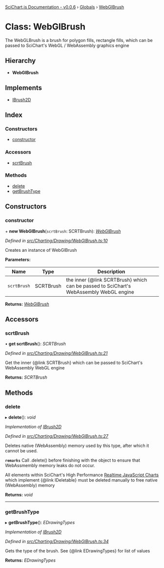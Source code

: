 [SciChart.js Documentation - v0.0.6](../README.md) › [Globals](../globals.md) › [WebGlBrush](webglbrush.md)

# Class: WebGlBrush

The WebGLBrush is a brush for polygon fills, rectangle fills, which can be passed to SciChart's WebGL / WebAssembly graphics engine

## Hierarchy

* **WebGlBrush**

## Implements

* [IBrush2D](../interfaces/ibrush2d.md)

## Index

### Constructors

* [constructor](webglbrush.md#constructor)

### Accessors

* [scrtBrush](webglbrush.md#scrtbrush)

### Methods

* [delete](webglbrush.md#delete)
* [getBrushType](webglbrush.md#getbrushtype)

## Constructors

###  constructor

\+ **new WebGlBrush**(`scrtBrush`: SCRTBrush): *[WebGlBrush](webglbrush.md)*

*Defined in [src/Charting/Drawing/WebGlBrush.ts:10](https://github.com/ABTSoftware/SciChart.Dev/blob/46671d21ce/Web/src/SciChart/src/Charting/Drawing/WebGlBrush.ts#L10)*

Creates an instance of WebGlBrush

**Parameters:**

Name | Type | Description |
------ | ------ | ------ |
`scrtBrush` | SCRTBrush | the inner {@link SCRTBrush} which can be passed to SciChart's WebAssembly WebGL engine  |

**Returns:** *[WebGlBrush](webglbrush.md)*

## Accessors

###  scrtBrush

• **get scrtBrush**(): *SCRTBrush*

*Defined in [src/Charting/Drawing/WebGlBrush.ts:21](https://github.com/ABTSoftware/SciChart.Dev/blob/46671d21ce/Web/src/SciChart/src/Charting/Drawing/WebGlBrush.ts#L21)*

Get the inner {@link SCRTBrush} which can be passed to SciChart's WebAssembly WebGL engine

**Returns:** *SCRTBrush*

## Methods

###  delete

▸ **delete**(): *void*

*Implementation of [IBrush2D](../interfaces/ibrush2d.md)*

*Defined in [src/Charting/Drawing/WebGlBrush.ts:27](https://github.com/ABTSoftware/SciChart.Dev/blob/46671d21ce/Web/src/SciChart/src/Charting/Drawing/WebGlBrush.ts#L27)*

Deletes native (WebAssembly) memory used by this type, after which it cannot be used.

**`remarks`** 
Call .delete() before finishing with the object to ensure that WebAssmembly memory leaks do
not occur.

All elements within SciChart's High Performance
[Realtime JavaScript Charts](https://www.scichart.com/javascript-chart-features) which implement
{@link IDeletable} must be deleted manually to free native (WebAssembly) memory

**Returns:** *void*

___

###  getBrushType

▸ **getBrushType**(): *EDrawingTypes*

*Implementation of [IBrush2D](../interfaces/ibrush2d.md)*

*Defined in [src/Charting/Drawing/WebGlBrush.ts:34](https://github.com/ABTSoftware/SciChart.Dev/blob/46671d21ce/Web/src/SciChart/src/Charting/Drawing/WebGlBrush.ts#L34)*

Gets the type of the brush. See {@link EDrawingTypes} for list of values

**Returns:** *EDrawingTypes*
